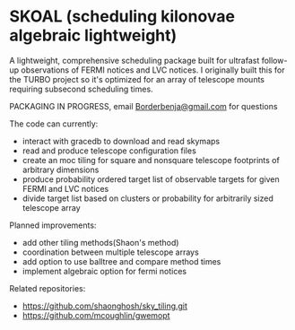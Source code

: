 # SKOAL (scheduling kilonovae algebraic lightweight)
A lightweight, comprehensive scheduling package built for ultrafast follow-up observations of FERMI notices and LVC notices. I originally built this for the TURBO project so it's optimized for an array of telescope mounts requiring subsecond scheduling times.


PACKAGING IN PROGRESS,
email Borderbenja@gmail.com for questions

The code can currently:
- interact with gracedb to download and read skymaps
- read and produce telescope configuration files
- create an moc tiling for square and nonsquare telescope footprints of arbitrary dimensions
- produce probability ordered target list of observable targets for given FERMI and LVC notices
- divide target list based on clusters or probability for arbitrarily sized telescope array

Planned improvements:
- add other tiling methods(Shaon's method)
- coordination between multiple telescope arrays
- add option to use balltree and compare method times
- implement algebraic option for fermi notices


Related repositories:
- https://github.com/shaonghosh/sky_tiling.git 
- https://github.com/mcoughlin/gwemopt
